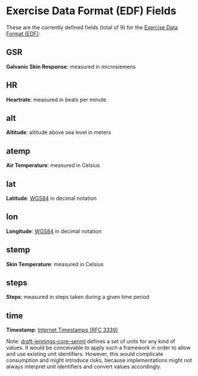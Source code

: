 Exercise Data Format (EDF) Fields
=================================


These are the currently defined fields (total of 9) for the [Exercise Data Format (EDF)](./):

GSR
----------

**Galvanic Skin Response**: measured in microsiemens


HR
----------

**Heartrate**: measured in beats per minute


alt
----------

**Altitude**: altitude above sea level in meters


atemp
----------

**Air Temperature**: measured in Celsius


lat
----------

**Latitude**: [WGS84](http://en.wikipedia.org/wiki/World_Geodetic_System#A_new_World_Geodetic_System:_WGS_84) in decimal notation


lon
----------

**Longitude**: [WGS84](http://en.wikipedia.org/wiki/World_Geodetic_System#A_new_World_Geodetic_System:_WGS_84) in decimal notation


stemp
----------

**Skin Temperature**: measured in Celsius


steps
----------

**Steps**: measured in steps taken during a given time period


time
----------

**Timestamp**: [Internet Timestamps (RFC 3339)](https://tools.ietf.org/html/rfc3339)


Note: [draft-jennings-core-senml](https://tools.ietf.org/html/draft-jennings-core-senml#section-11.1) defines a set of units for any kind of values. It would be conceivable to apply such a framework in order to allow and use existing unit identifiers. However, this would complicate consumption and might introduce risks, because implementations might not always interpret unit identifiers and convert values accordingly.
